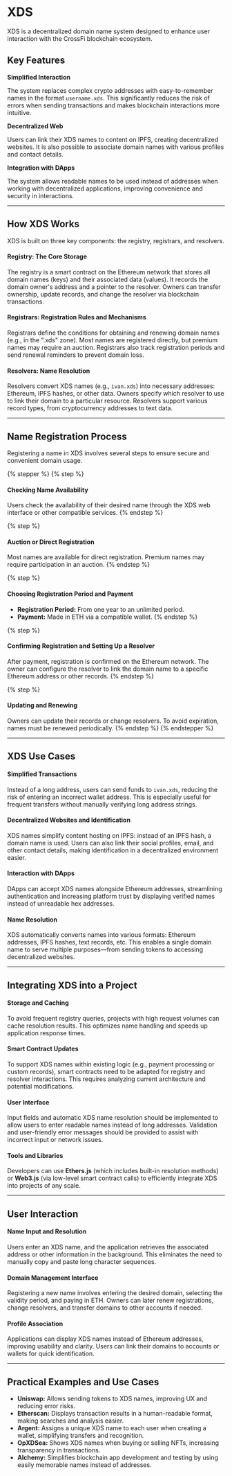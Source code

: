 # XDS

XDS is a decentralized domain name system designed to enhance user interaction with the CrossFi blockchain ecosystem.

## Key Features

**Simplified Interaction**

The system replaces complex crypto addresses with easy-to-remember names in the format `username.xds`. This significantly reduces the risk of errors when sending transactions and makes blockchain interactions more intuitive.

**Decentralized Web**

Users can link their XDS names to content on IPFS, creating decentralized websites. It is also possible to associate domain names with various profiles and contact details.

**Integration with DApps**

The system allows readable names to be used instead of addresses when working with decentralized applications, improving convenience and security in interactions.

***

## How XDS Works

XDS is built on three key components: the registry, registrars, and resolvers.

#### Registry: The Core Storage

The registry is a smart contract on the Ethereum network that stores all domain names (keys) and their associated data (values). It records the domain owner's address and a pointer to the resolver. Owners can transfer ownership, update records, and change the resolver via blockchain transactions.

#### Registrars: Registration Rules and Mechanisms

Registrars define the conditions for obtaining and renewing domain names (e.g., in the ".xds" zone). Most names are registered directly, but premium names may require an auction. Registrars also track registration periods and send renewal reminders to prevent domain loss.

#### Resolvers: Name Resolution

Resolvers convert XDS names (e.g., `ivan.xds`) into necessary addresses: Ethereum, IPFS hashes, or other data. Owners specify which resolver to use to link their domain to a particular resource. Resolvers support various record types, from cryptocurrency addresses to text data.

***

## Name Registration Process

Registering a name in XDS involves several steps to ensure secure and convenient domain usage.

{% stepper %}
{% step %}
#### Checking Name Availability

Users check the availability of their desired name through the XDS web interface or other compatible services.
{% endstep %}

{% step %}
#### Auction or Direct Registration

Most names are available for direct registration. Premium names may require participation in an auction.
{% endstep %}

{% step %}
#### Choosing Registration Period and Payment

* **Registration Period:** From one year to an unlimited period.
* **Payment:** Made in ETH via a compatible wallet.
{% endstep %}

{% step %}
#### Confirming Registration and Setting Up a Resolver

After payment, registration is confirmed on the Ethereum network. The owner can configure the resolver to link the domain name to a specific Ethereum address or other records.
{% endstep %}

{% step %}
#### Updating and Renewing

Owners can update their records or change resolvers. To avoid expiration, names must be renewed periodically.
{% endstep %}
{% endstepper %}

***

## XDS Use Cases

#### Simplified Transactions

Instead of a long address, users can send funds to `ivan.xds`, reducing the risk of entering an incorrect wallet address. This is especially useful for frequent transfers without manually verifying long address strings.

#### Decentralized Websites and Identification

XDS names simplify content hosting on IPFS: instead of an IPFS hash, a domain name is used. Users can also link their social profiles, email, and other contact details, making identification in a decentralized environment easier.

#### Interaction with DApps

DApps can accept XDS names alongside Ethereum addresses, streamlining authentication and increasing platform trust by displaying verified names instead of unreadable hex addresses.

#### Name Resolution

XDS automatically converts names into various formats: Ethereum addresses, IPFS hashes, text records, etc. This enables a single domain name to serve multiple purposes—from sending tokens to accessing decentralized websites.

***

## Integrating XDS into a Project

#### Storage and Caching

To avoid frequent registry queries, projects with high request volumes can cache resolution results. This optimizes name handling and speeds up application response times.

#### Smart Contract Updates

To support XDS names within existing logic (e.g., payment processing or custom records), smart contracts need to be adapted for registry and resolver interactions. This requires analyzing current architecture and potential modifications.

#### User Interface

Input fields and automatic XDS name resolution should be implemented to allow users to enter readable names instead of long addresses. Validation and user-friendly error messages should be provided to assist with incorrect input or network issues.

#### Tools and Libraries

Developers can use **Ethers.js** (which includes built-in resolution methods) or **Web3.js** (via low-level smart contract calls) to efficiently integrate XDS into projects of any scale.

***

## User Interaction

#### Name Input and Resolution

Users enter an XDS name, and the application retrieves the associated address or other information in the background. This eliminates the need to manually copy and paste long character sequences.

#### Domain Management Interface

Registering a new name involves entering the desired domain, selecting the validity period, and paying in ETH. Owners can later renew registrations, change resolvers, and transfer domains to other accounts if needed.

#### Profile Association

Applications can display XDS names instead of Ethereum addresses, improving usability and clarity. Users can link their domains to accounts or wallets for quick identification.

***

## Practical Examples and Use Cases

* **Uniswap:** Allows sending tokens to XDS names, improving UX and reducing error risks.
* **Etherscan:** Displays transaction results in a human-readable format, making searches and analysis easier.
* **Argent:** Assigns a unique XDS name to each user when creating a wallet, simplifying transfers and recognition.
* **OpXDSea:** Shows XDS names when buying or selling NFTs, increasing transparency in transactions.
* **Alchemy:** Simplifies blockchain app development and testing by using easily memorable names instead of addresses.
